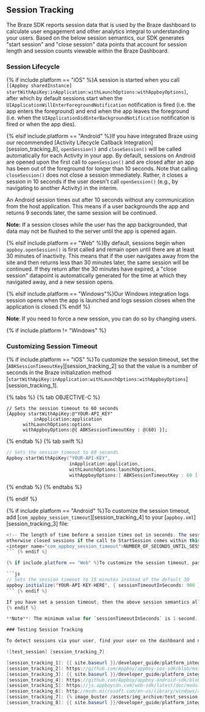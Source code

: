 ## Session Tracking

The Braze SDK reports session data that is used by the Braze dashboard to calculate user engagement and other analytics integral to understanding your users. Based on the below session semantics, our SDK generates "start session" and "close session" data points that account for session length and session counts viewable within the Braze Dashboard.

### Session Lifecycle

{% if include.platform == "iOS" %}A session is started when you call `[[Appboy sharedInstance]` `startWithApiKey:inApplication:withLaunchOptions:withAppboyOptions]`, after which by default sessions start when the `UIApplicationWillEnterForegroundNotification` notification is fired (i.e. the app enters the foreground) and end when the app leaves the foreground (i.e. when the `UIApplicationDidEnterBackgroundNotification` notification is fired or when the app dies).

{% elsif include.platform == "Android" %}If you have integrated Braze using our recommended [Activity Lifecycle Callback Integration] [session_tracking_8], `openSession()` and `closeSession()` will be called automatically for each Activity in your app. By default, sessions on Android are opened upon the first call to `openSession()` and are closed after an app has been out of the foreground for longer than 10 seconds.  Note that calling `closeSession()` does not close a session immediately. Rather, it closes a session in 10 seconds if the user doesn't call `openSession()` (e.g., by navigating to another Activity) in the interim.

An Android session times out after 10 seconds without any communication from the host application. This means if a user backgrounds the app and returns 9 seconds later, the same session will be continued.

__Note:__ If a session closes while the user has the app backgrounded, that data may not be flushed to the server until the app is opened again.

{% elsif include.platform == "Web" %}By default, sessions begin when `appboy.openSession()` is first called and remain open until there are at least 30 minutes of inactivity. This means that if the user navigates away from the site and then returns less than 30 minutes later, the same session will be continued. If they return after the 30 minutes have expired, a "close session" datapoint is automatically generated for the time at which they navigated away, and a new session opens.

{% elsif include.platform == "Windows"%}Our Windows integration logs session opens when the app is launched and logs session closes when the application is closed.{% endif %}

**Note**: If you need to force a new session, you can do so by changing users.

{% if include.platform != "Windows" %}
### Customizing Session Timeout

{% if include.platform == "iOS" %}To customize the session timeout, set the [`ABKSessionTimeoutKey`][session_tracking_2] so that the value is a number of seconds in the Braze initialization method [`startWithApiKey:inApplication:withLaunchOptions:withAppboyOptions`][session_tracking_1].

{% tabs %}
{% tab OBJECTIVE-C %}

```objc
// Sets the session timeout to 60 seconds
[Appboy startWithApiKey:@"YOUR-API_KEY"
          inApplication:application
      withLaunchOptions:options
      withAppboyOptions:@{ ABKSessionTimeoutKey : @(60) }];
```

{% endtab %}
{% tab swift %}

```swift
// Sets the session timeout to 60 seconds
Appboy.startWithApiKey("YOUR-API-KEY",
                       inApplication:application,
                       withLaunchOptions:launchOptions,
                       withAppboyOptions:[ ABKSessionTimeoutKey : 60 ]])
```
{% endtab %}
{% endtabs %}

{% endif %}

{% if include.platform == "Android" %}To customize the session timeout, add [`com_appboy_session_timeout`][session_tracking_4] to your [`appboy.xml`][session_tracking_3] file:

```java
<!-- The length of time before a session times out in seconds. The session manager will "re-open"
otherwise closed sessions if the call to StartSession comes within this interval. (default is 10) -->
<integer name="com_appboy_session_timeout">NUMBER_OF_SECONDS_UNTIL_SESSION_TIMEOUT</integer>
``` {% endif %}

{% if include.platform == "Web" %}To customize the session timeout, pass the the `sessionTimeoutInSeconds` option to your [`initialize`][session_tracking_5] function.

```js
// Sets the session timeout to 15 minutes instead of the default 30
appboy.initialize('YOUR-API-KEY-HERE', { sessionTimeoutInSeconds: 900 });
``` {% endif %}

If you have set a session timeout, then the above session semantics all extend to that customized timeout.
{% endif %}

**Note**: The minimum value for `sessionTimeoutInSeconds` is 1 second.

### Testing Session Tracking

To detect sessions via your user, find your user on the dashboard and navigate to "App Usage" on the user profile. You can confirm that session tracking is working by checking that the "Sessions" metric increases when you would expect it to.

![test_session] [session_tracking_7]

[session_tracking_1]: {{ site.baseurl }}/developer_guide/platform_integration_guides/ios/initial_sdk_setup/#customizing-braze-on-startup
[session_tracking_2]: https://github.com/Appboy/appboy-ios-sdk/blob/master/AppboyKit/headers/AppboyKitLibrary/Appboy.h#L101
[session_tracking_3]: {{ site.baseurl }}/developer_guide/platform_integration_guides/android/initial_sdk_setup/android_sdk_integration/#step-2-configure-the-braze-sdk-in-appboyxml
[session_tracking_4]: https://github.com/Appboy/appboy-android-sdk/blob/master/droidboy/src/main/res/values/appboy.xml#L20
[session_tracking_5]: https://js.appboycdn.com/web-sdk/latest/doc/module-appboy.html#.initialize
[session_tracking_6]: http://msdn.microsoft.com/en-us/library/windows/apps/hh464925.aspx
[session_tracking_7]: {% image_buster /assets/img_archive/test_session.png %}
[session_tracking_8]: {{ site.baseurl }}/developer_guide/platform_integration_guides/android/initial_sdk_setup/#step-4-tracking-user-sessions-in-android
